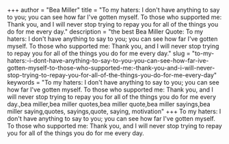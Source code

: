 +++
author = "Bea Miller"
title = "To my haters: I don't have anything to say to you; you can see how far I've gotten myself. To those who supported me: Thank you, and I will never stop trying to repay you for all of the things you do for me every day."
description = "the best Bea Miller Quote: To my haters: I don't have anything to say to you; you can see how far I've gotten myself. To those who supported me: Thank you, and I will never stop trying to repay you for all of the things you do for me every day."
slug = "to-my-haters:-i-dont-have-anything-to-say-to-you-you-can-see-how-far-ive-gotten-myself-to-those-who-supported-me:-thank-you-and-i-will-never-stop-trying-to-repay-you-for-all-of-the-things-you-do-for-me-every-day"
keywords = "To my haters: I don't have anything to say to you; you can see how far I've gotten myself. To those who supported me: Thank you, and I will never stop trying to repay you for all of the things you do for me every day.,bea miller,bea miller quotes,bea miller quote,bea miller sayings,bea miller saying,quotes, sayings,quote, saying, motivation"
+++
To my haters: I don't have anything to say to you; you can see how far I've gotten myself. To those who supported me: Thank you, and I will never stop trying to repay you for all of the things you do for me every day.
